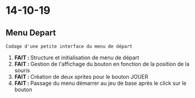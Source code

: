 # 14-10-19


## Menu Depart
    Codage d'une petite interface du menu de départ
<ol>
    <li><b>FAIT : </b>Structure et initialisation de menu de départ</li>
    <li><b>FAIT : </b>Gestion de l'affichage du bouton en fonction de la position de la souris</li>
    <li><b>FAIT : </b>Création de deux sprites pour le bouton JOUER</li>
    <li><b>FAIT : </b>Passage du menu démarrer au jeu de base après le click sur le bouton</li>
</ol>

